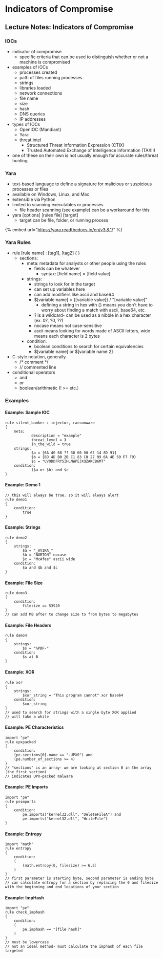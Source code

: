 # Indicators of Compromise

## Lecture Notes: Indicators of Compromise

### IOCs

* indicator of compromise
  * specific criteria that can be used to distinguish whether or not a machine is compromised
* examples of IOCs
  * processes created
  * path of files running processes
  * strings
  * libraries loaded
  * network connections
  * file name
  * size
  * hash
  * DNS queries
  * IP addresses
* types of IOCs
  * OpenIOC (Mandiant)
  * Yara
  * threat intel
    * Structured Threat Information Expression (CTIX)
    * Trusted Automated Exchange of Intelligence Information (TAXII)
* one of these on their own is not usually enough for accurate rules/threat hunting

### Yara

* text-based language to define a signature for malicious or suspicious processes or files
* available on Windows, Linux, and Mac
* extensible via Python
* limited to scanning executables or processes
  * file header scanning (see example) can be a workaround for this
* yara \[options] \[rules file] \[target]
  * target can be file, folder, or running process

{% embed url="https://yara.readthedocs.io/en/v3.8.1/" %}

### Yara Rules

* rule \[rule name] : \[tag1], \[tag2] { }
  * sections:
    * meta: metadata for analysts or other people using the rules
      * fields can be whatever
        * syntax: \[field name] = \[field value]
    * strings:
      * strings to look for in the target
      * can set up variables here
      * can add modifiers like ascii and base64
      * $\[variable name] = {\[variable value]} / "\[variable value]"
        * defining a string in hex with {} means you don't have to worry about finding a match with ascii, base64, etc.
      * ? is a wildcard- can be used as a nibble in a hex character (ex. 0?, ?0, ??)
      * nocase means not case-sensitive
      * ascii means looking for words made of ASCII letters, wide means each character is 2 bytes
    * condition:
      * boolean conditions to search for certain equivalencies
      * $\[variable name] or $\[variable name 2]
* C-style notation, generally
  * /\* comment \*/
  * // commented line
* conditional operators
  * and
  * or
  * boolean/arithmetic (! >= etc.)

### Examples

#### Example: Sample IOC

```
rule silent_banker : injector, ransomware
{
    meta:
            description = "example"
            threat_level = 3
            in_the_wild = true
    strings: 
            $a = {6A 40 68 ?? 30 00 00 6? 14 8D 91}
            $b = {8D 4D B0 2B C1 83 C0 27 99 6A 4E 59 F7 F9}
            $c = "UVODDFRYSIHLNWPEJXQZAKCBGMT"
    condition:
            ($a or $b) and $c
}
```

#### Example: Demo 1

```
// this will always be true, so it will always alert
rule demo1
{
    condition:
        true
}
```

#### Example: Strings

```
rule demo2
{
    strings:
        $a = "_AVIRA_"
        $b = "NORTON" nocase
        $c = "McAfee" ascii wide
    condition:
        $a and $b and $c
}
```

#### Example: File Size

```
rule demo3
{
    condition:
        filesize == 53920
}
// can add MB after to change size to from bytes to megabytes
```

#### Example: File Headers

```
rule demo4
{
    strings: 
        $s = "%PDF-"
    condition:
        $s at 0
}
```

#### Example: XOR

```
rule xor 
{
    strings:
        $xor_string = "This program cannot" xor base64
    condition:
        $xor_string
}
// used to search for strings with a single byte XOR applied
// will take a while
```

#### Example: PE Characteristics

```
import "pe"
rule upxpacked 
{
    condition:
    (pe.sections[0].name == ".UPX0") and
    (pe.number_of_sections >= 4)
}
// "sections" is an array- we are looking at section 0 in the array (the first section)
// indicates UPX-packed malware
```

#### Example: PE Imports

```
import "pe"
rule peimports
{
    condition:
        pe.imports("kernel32.dll", "DeleteFileA") and
        pe.imports("kernel32.dll", "WriteFile")
}
```

#### Example: Entropy

```
import "math"
rule entropy 
{
    condition:
    (
        (math.entropy(0, filesize) >= 6.5)
    )
}
// first parameter is starting byte, second parameter is ending byte
// can calculate entropy for a section by replacing the 0 and filesize with the beginning and end locations of your section
```

#### Example: ImpHash

```
import "pe"
rule check_imphash
{
    condition:
    (
        pe.imphash == "[file hash]"
    )
}
// must be lowercase
// not an ideal method- must calculate the imphash of each file targeted
```
